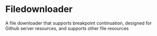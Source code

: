 # Filedownloader
A file downloader that supports breakpoint continuation, designed for Github server resources, and supports other file resources
